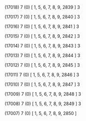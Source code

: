 (17018) 7 (0) [ 1, 5, 6, 7, 8, 9, 2839 ] 3 


(17017) 7 (0) [ 1, 5, 6, 7, 8, 9, 2840 ] 3 


(17016) 7 (0) [ 1, 5, 6, 7, 8, 9, 2841 ] 3 


(17015) 7 (0) [ 1, 5, 6, 7, 8, 9, 2842 ] 3 


(17014) 7 (0) [ 1, 5, 6, 7, 8, 9, 2843 ] 3 


(17013) 7 (0) [ 1, 5, 6, 7, 8, 9, 2844 ] 3 


(17012) 7 (0) [ 1, 5, 6, 7, 8, 9, 2845 ] 3 


(17011) 7 (0) [ 1, 5, 6, 7, 8, 9, 2846 ] 3 


(17010) 7 (0) [ 1, 5, 6, 7, 8, 9, 2847 ] 3 


(17009) 7 (0) [ 1, 5, 6, 7, 8, 9, 2848 ] 3 


(17008) 7 (0) [ 1, 5, 6, 7, 8, 9, 2849 ] 3 


(17007) 7 (0) [ 1, 5, 6, 7, 8, 9, 2850 ]  

